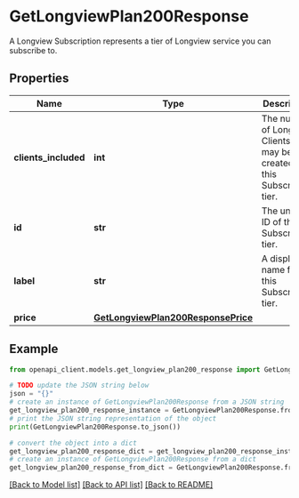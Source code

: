 # GetLongviewPlan200Response

A Longview Subscription represents a tier of Longview service you can subscribe to.

## Properties

Name | Type | Description | Notes
------------ | ------------- | ------------- | -------------
**clients_included** | **int** | The number of Longview Clients that may be created with this Subscription tier. | [optional] [readonly] 
**id** | **str** | The unique ID of this Subscription tier. | [optional] [readonly] 
**label** | **str** | A display name for this Subscription tier. | [optional] [readonly] 
**price** | [**GetLongviewPlan200ResponsePrice**](GetLongviewPlan200ResponsePrice.md) |  | [optional] 

## Example

```python
from openapi_client.models.get_longview_plan200_response import GetLongviewPlan200Response

# TODO update the JSON string below
json = "{}"
# create an instance of GetLongviewPlan200Response from a JSON string
get_longview_plan200_response_instance = GetLongviewPlan200Response.from_json(json)
# print the JSON string representation of the object
print(GetLongviewPlan200Response.to_json())

# convert the object into a dict
get_longview_plan200_response_dict = get_longview_plan200_response_instance.to_dict()
# create an instance of GetLongviewPlan200Response from a dict
get_longview_plan200_response_from_dict = GetLongviewPlan200Response.from_dict(get_longview_plan200_response_dict)
```
[[Back to Model list]](../README.md#documentation-for-models) [[Back to API list]](../README.md#documentation-for-api-endpoints) [[Back to README]](../README.md)



